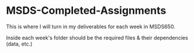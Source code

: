 # MSDS-Completed-Assignments
 
This is where I will turn in my deliverables for each week in MSDS650.

Inside each week's folder should be the required files & their dependencies (data, etc.)
